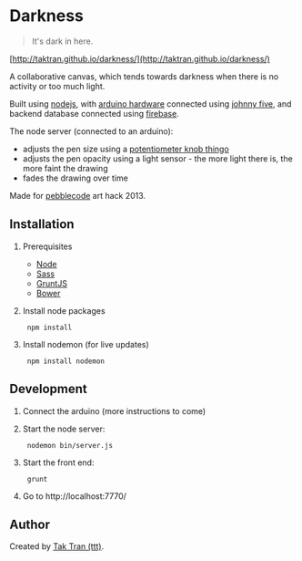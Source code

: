 # Darkness

> It's dark in here.

[http://taktran.github.io/darkness/](http://taktran.github.io/darkness/)

A collaborative canvas, which tends towards darkness when there is no activity or too much light.

Built using [nodejs](http://nodejs.org/), with [arduino hardware](http://www.arduino.cc/) connected using [johnny five](https://github.com/rwldrn/johnny-five), and backend database connected using [firebase](https://www.firebase.com/).

The node server (connected to an arduino):

* adjusts the pen size using a [potentiometer knob thingo](http://www.arduino.cc/en/Tutorial/Potentiometer)
* adjusts the pen opacity using a light sensor - the more light there is, the more faint the drawing
* fades the drawing over time

Made for [pebblecode](http://pebblecode.com) art hack 2013.

## Installation

1. Prerequisites
    * [Node](http://nodejs.org/)
    * [Sass](http://sass-lang.com/download.html)
    * [GruntJS](http://gruntjs.com/)
    * [Bower](http://bower.io/)

2. Install node packages

        npm install

3. Install nodemon (for live updates)

        npm install nodemon

## Development

1. Connect the arduino (more instructions to come)
2. Start the node server:

        nodemon bin/server.js

3. Start the front end:

        grunt

3. Go to http://localhost:7770/

## Author

Created by [Tak Tran (ttt)](http://tutaktran.com).